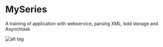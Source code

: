MySeries
========

A training of application with webservice, parsing XML, bdd storage and Asynchtask


![alt tag](https://dl.dropboxusercontent.com/u/17005187/Screenshot_2014-07-01-23-26-44.png)
